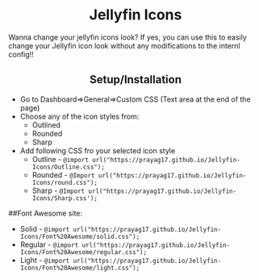 <h1 align="center">Jellyfin Icons</h1>
<div class="info">
Wanna change your jellyfin icons look? If yes, you can use this to easily change your Jellyfin icon look without any modifications to the internl config!!
<div class="setup">
<h2 align="center">Setup/Installation</h2>
<ul>
<li>Go to Dashboard=>General=>Custom CSS (Text area at the end of the page)</li>
<li>Choose any of the icon styles from:
<ul>
<li>Outlined</li>
<li>Rounded</li>
<li>Sharp</li>
</ul>
</li>
<li>Add following CSS fro your selected icon style
<ul>
<li>Outline - <code>@import url("https://prayag17.github.io/Jellyfin-Icons/Outline.css");</code></li>
<li>Rounded - <code>@Import url("https://prayag17.github.io/Jellyfin-Icons/round.css");</code></li>
<li>Sharp - <code>@Import url("https://prayag17.github.io/Jellyfin-Icons/Sharp.css');</code></li>
</ul>
</li>
</ul>
</div>
  ##Font Awesome site:
  <ul>
    <li>Solid - <code>@import url("https://prayag17.github.io/Jellyfin-Icons/Font%20Awesome/solid.css");</code></li>
    <li>Regular - <code>@import url("https://prayag17.github.io/Jellyfin-Icons/Font%20Awesome/regular.css");</code></li>
    <li>Light - <code>@import url("https://prayag17.github.io/Jellyfin-Icons/Font%20Awesome/light.css");</code></li>
  </ul>
</div>
